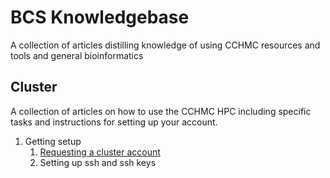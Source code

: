 # BCS Knowledgebase
A collection of articles distilling knowledge of using CCHMC resources and tools and general bioinformatics

## Cluster
A collection of articles on how to use the CCHMC HPC including specific tasks and instructions for setting up your account.

1. Getting setup
   1. [Requesting a cluster account](cluster/setup.md)
   2. Setting up ssh and ssh keys
